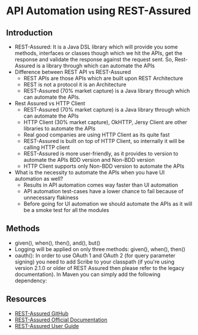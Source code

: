 # API Automation using REST-Assured

## Introduction

- REST-Assured: It is a Java DSL library which will provide you some methods, interfaces or classes though which we hit the APIs, get the response and validate the response against the request sent. So, Rest-Assured is a library through which can automate the APIs
- Difference between REST API vs REST-Assured
    - REST APIs are those APIs which are built upon REST Architecture
    - REST is not a protocol it is an Architecture
    - REST-Assured (70% market capture) is a Java library through which can automate the APIs.
- Rest Assured vs HTTP Client
    - REST-Assured (70% market capture) is a Java library through which can automate the APIs
    - HTTP Client (30% market capture), OkHTTP, Jersy Client are other libraries to automate the APIs
    - Real good companies are using HTTP Client as its quite fast
    - REST-Assured is built on top of HTTP Client, so internally it will be calling HTTP client
    - REST-Assured is more user-friendly, as it provides to version to automate the APIs BDD version and Non-BDD version
    - HTTP Client supports only Non-BDD version to automate the APIs
- What is the necessity to automate the APIs when you have UI automation as well?
  - Results in API automation comes way faster than UI automation 
  - API automation test-cases have a lower chance to fail because of unnecessary flakiness
  - Before going for UI automation we should automate the APIs as it will be a smoke test for all the modules

## Methods

- given(), when(), then(), and(), but()
- Logging will be applied on only three methods: given(), when(), then()
- oauth(): In order to use OAuth 1 and OAuth 2 (for query parameter signing) you need to add Scribe to your classpath (if you're using version 2.1.0 or older of REST Assured then please refer to the legacy documentation). In Maven you can simply add the following dependency:

## Resources

- [REST-Assured GitHub](https://github.com/rest-assured/rest-assured)
- [REST-Assured Official Documentation](https://github.com/rest-assured/rest-assured/wiki/GettingStarted)
- [REST-Assured User Guide](https://github.com/rest-assured/rest-assured/wiki/Usage)
